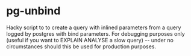 # pg-unbind

Hacky script to to create a query with inlined parameters from a query logged by postgres with bind parameters.
For debugging purposes only (useful if you want to EXPLAIN ANALYSE a slow query) -- under no circumstances should this be used for production purposes.
